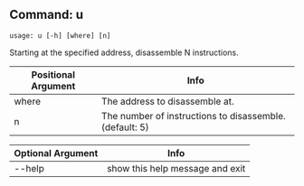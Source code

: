 ## Command: u ##
```
usage: u [-h] [where] [n]
```
Starting at the specified address, disassemble N instructions.  

| Positional Argument | Info |
|---------------------|------|
| where | The address to disassemble at. |
| n | The number of instructions to disassemble. (default: 5) |

| Optional Argument | Info |
|---------------------|------|
| --help | show this help message and exit |


